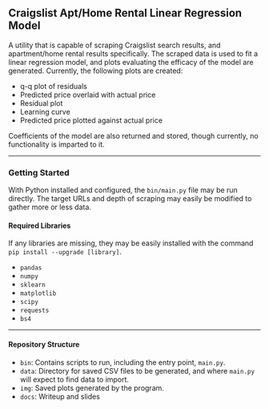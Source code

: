## Craigslist Apt/Home Rental Linear Regression Model

A utility that is capable of scraping Craigslist search results, and apartment/home rental results specifically.
The scraped data is used to fit a linear regression model, and plots evaluating the efficacy of the model are generated.
Currently, the following plots are created:
* q-q plot of residuals
* Predicted price overlaid with actual price
* Residual plot
* Learning curve
* Predicted price plotted against actual price

Coefficients of the model are also returned and stored, though currently, no functionality is imparted to it.

------
### Getting Started

With Python installed and configured, the `bin/main.py` file may be run directly.  The target URLs and depth of scraping may easily be modified to gather more or less data.
#### Required Libraries
If any libraries are missing, they may be easily installed with the command `pip install --upgrade [library]`.
* `pandas`
* `numpy`
* `sklearn`
* `matplotlib`
* `scipy`
* `requests`
* `bs4`
------

#### Repository Structure
* `bin`: Contains scripts to run, including the entry point, `main.py`.
* `data`: Directory for saved CSV files to be generated, and where `main.py` will expect to find data to import.
* `img`: Saved plots generated by the program.
* `docs`: Writeup and slides
